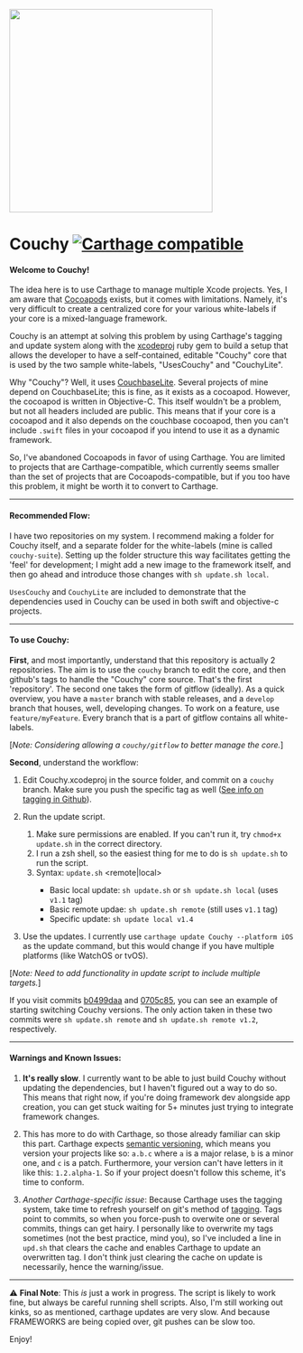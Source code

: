 <a href="url"><img src="https://pixabay.com/static/uploads/photo/2013/07/12/13/58/settee-147701_960_720.png" align="center" height="360"></a>


# Couchy [![Carthage compatible](https://img.shields.io/badge/Carthage-compatible-4BC51D.svg?style=flat)](https://github.com/ravenesque1/Couchy)

#### Welcome to Couchy!

The idea here is to use Carthage to manage multiple Xcode projects. Yes, I am aware that [Cocoapods](https://cocoapods.org/) exists, but it comes with limitations. Namely, it's very difficult to create a centralized core for your various white-labels if your core is a mixed-language framework.

Couchy is an attempt at solving this problem by using Carthage's tagging and update system along with the [xcodeproj](https://rubygems.org/gems/xcodeproj/versions/0.28.2) ruby gem to build a setup that allows the developer to have a self-contained, editable "Couchy" core that is used by the two sample white-labels, "UsesCouchy" and "CouchyLite".

Why "Couchy"? Well, it uses [CouchbaseLite](http://www.couchbase.com/nosql-databases/downloads?utm_source=MKTG-SEM&utm_medium=g&utm_campaign=316854429&utm_term=%2Bcouchbase&utm_content=&gclid=CNTBg5qM2MwCFYZefgodrg0OfA). Several projects of mine depend on CouchbaseLite; this is fine, as it exists as a cocoapod. However, the cocoapod is written in Objective-C. This itself wouldn't be a problem, but not all headers included are public. This means that if your core is a cocoapod and it also depends on the couchbase cocoapod, then you can't include `.swift` files in your cocoapod if you intend to use it as a dynamic framework. 

So, I've abandoned Cocoapods in favor of using Carthage. You are limited to projects that are Carthage-compatible, which currently seems smaller than the set of projects that are Cocoapods-compatible, but if you too have this problem, it might be worth it to convert to Carthage.
***
#### Recommended Flow:

I have two repositories on my system. I recommend making a folder for Couchy itself, and a separate folder for the white-labels (mine is called `couchy-suite`). Setting up the folder structure this way facilitates getting the 'feel' for development; I might add a new image to the framework itself, and then go ahead and introduce those changes with `sh update.sh local`.

`UsesCouchy` and `CouchyLite` are included to demonstrate that the dependencies used in Couchy can be used in both swift and objective-c projects.

***
#### To use Couchy: 

**First**, and most importantly, understand that this repository is actually 2 repositories. The aim is to use the `couchy` branch to edit the core, and then github's tags to handle the "Couchy" core source. That's the first 'repository'. The second one takes the form of gitflow (ideally). As a quick overview, you have a `master` branch with stable releases, and a `develop` branch that houses, well, developing changes. To work on a feature, use `feature/myFeature`. Every branch that is a part of gitflow contains all white-labels. 

[_Note: Considering allowing a `couchy/gitflow` to better manage the core._]

**Second**, understand the workflow:

1. Edit Couchy.xcodeproj in the source folder, and commit on a `couchy` branch. Make sure you push the specific tag as well ([See info on tagging in Github](https://git-scm.com/book/en/v2/Git-Basics-Tagging)).

2. Run the update script. 
    1. Make sure permissions are enabled. If you can't run it, try `chmod+x update.sh` in the correct directory.
    2. I run a zsh shell, so the easiest thing for me to do is `sh update.sh` to run the script.
    3. Syntax: `update.sh` <remote|local> <tag>
        * Basic local update: `sh update.sh` or `sh update.sh local` (uses `v1.1` tag)
        * Basic remote updae: `sh update.sh remote` (still uses `v1.1` tag)
        * Specific update: `sh update local v1.4`


3. Use the updates. I currently use `carthage update Couchy --platform iOS` as the update command, but this would change if you have multiple platforms (like WatchOS or tvOS). 

[_Note: Need to add functionality in update script to include multiple targets._]

If you visit commits [b0499daa](https://github.com/ravenesque1/Couchy/commit/b049daadf762932d87e3018de5d6974e9601b166) and [0705c85](https://github.com/ravenesque1/Couchy/commit/0705c85db882e524e70250210ac4aa4af28c4c5b), you can see an example of starting switching Couchy versions. The only action taken in these two commits were `sh update.sh remote` and `sh update.sh remote v1.2`, respectively.

***
#### Warnings and Known Issues: 
1. **It's really slow**. I currently want to be able to just build Couchy without updating the dependencies, but I haven't figured out a way to do so. This means that right now, if you're doing framework dev alongside app creation, you can get stuck waiting for 5+ minutes just trying to integrate framework changes. 

2. This has more to do with Carthage, so those already familiar can skip this part. Carthage expects [semantic versioning](https://gist.github.com/jashkenas/cbd2b088e20279ae2c8e), which means you version your projects like so: `a.b.c` where `a` is a major relase, `b` is a minor one, and `c` is a patch. Furthermore, your version can't have letters in it like this: `1.2.alpha-1`. So if your project doesn't follow this scheme, it's time to conform.

3. _Another Carthage-specific issue_: Because Carthage uses the tagging system, take time to refresh yourself on git's method of [tagging](https://git-scm.com/book/en/v2/Git-Basics-Tagging). Tags point to commits, so when you force-push to overwite one or several commits, things can get hairy. I personally like to overwrite my tags sometimes (not the best practice, mind you), so I've included a line in `upd.sh` that clears the cache and enables Carthage to update an overwritten tag. I don't think just clearing the cache on update is necessarily, hence the warning/issue. 

***
⚠️ **Final Note**: This _is_ just a work in progress. The script is likely to work fine, but always be careful running shell scripts. Also, I'm still working out kinks, so as mentioned, carthage updates are very slow. And because FRAMEWORKS are being copied over, git pushes can be slow too. 

Enjoy!